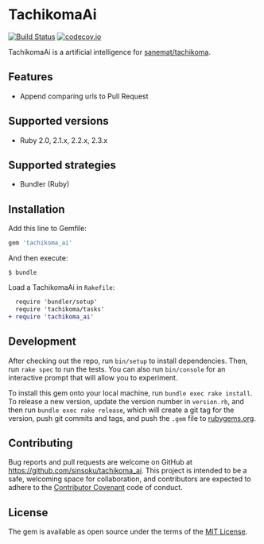 # TachikomaAi

[![Build Status](https://travis-ci.org/sinsoku/tachikoma_ai.svg?branch=master)](https://travis-ci.org/sinsoku/tachikoma_ai)
[![codecov.io](https://codecov.io/github/sinsoku/tachikoma_ai/coverage.svg?branch=master)](https://codecov.io/github/sinsoku/tachikoma_ai?branch=master)

TachikomaAi is a artificial intelligence for [sanemat/tachikoma](https://github.com/sanemat/tachikoma).

## Features

- Append comparing urls to Pull Request

## Supported versions

- Ruby 2.0, 2.1.x, 2.2.x, 2.3.x

## Supported strategies

- Bundler (Ruby)

## Installation

Add this line to Gemfile:

```ruby
gem 'tachikoma_ai'
```

And then execute:

    $ bundle

Load a TachikomaAi in `Rakefile`:

```diff
  require 'bundler/setup'
  require 'tachikoma/tasks'
+ require 'tachikoma_ai'
```

## Development

After checking out the repo, run `bin/setup` to install dependencies. Then, run `rake spec` to run the tests. You can also run `bin/console` for an interactive prompt that will allow you to experiment.

To install this gem onto your local machine, run `bundle exec rake install`. To release a new version, update the version number in `version.rb`, and then run `bundle exec rake release`, which will create a git tag for the version, push git commits and tags, and push the `.gem` file to [rubygems.org](https://rubygems.org).

## Contributing

Bug reports and pull requests are welcome on GitHub at https://github.com/sinsoku/tachikoma_ai. This project is intended to be a safe, welcoming space for collaboration, and contributors are expected to adhere to the [Contributor Covenant](contributor-covenant.org) code of conduct.


## License

The gem is available as open source under the terms of the [MIT License](http://opensource.org/licenses/MIT).

